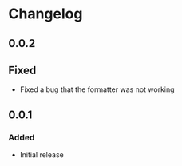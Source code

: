 # Changelog

## 0.0.2

## Fixed

- Fixed a bug that the formatter was not working

## 0.0.1

### Added

- Initial release
